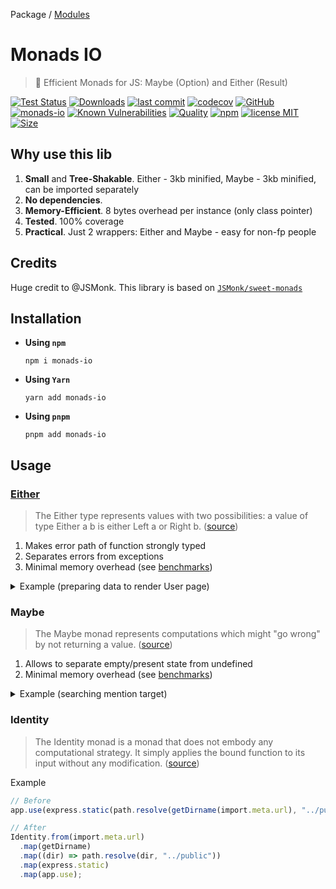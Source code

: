 Package / [Modules](modules.md)

# Monads IO

> 🚀 Efficient Monads for JS: Maybe (Option) and Either (Result)

[![Test Status](https://github.com/AlexXanderGrib/monads-io/actions/workflows/test.yml/badge.svg)](https://github.com/AlexXanderGrib/monads-io)
[![Downloads](https://img.shields.io/npm/dt/monads-io.svg)](https://npmjs.com/package/monads-io)
[![last commit](https://img.shields.io/github/last-commit/AlexXanderGrib/monads-io.svg)](https://github.com/AlexXanderGrib/monads-io)
[![codecov](https://img.shields.io/codecov/c/github/AlexXanderGrib/monads-io/main.svg)](https://codecov.io/gh/AlexXanderGrib/monads-io)
[![GitHub](https://img.shields.io/github/stars/AlexXanderGrib/monads-io.svg)](https://github.com/AlexXanderGrib/monads-io)
[![monads-io](https://snyk.io/advisor/npm-package/monads-io/badge.svg)](https://snyk.io/advisor/npm-package/monads-io)
[![Known Vulnerabilities](https://snyk.io/test/npm/monads-io/badge.svg)](https://snyk.io/test/npm/monads-io)
[![Quality](https://img.shields.io/npms-io/quality-score/monads-io.svg?label=quality%20%28npms.io%29&)](https://npms.io/search?q=monads-io)
[![npm](https://img.shields.io/npm/v/monads-io.svg)](https://npmjs.com/package/monads-io)
[![license MIT](https://img.shields.io/npm/l/monads-io.svg)](https://github.com/AlexXanderGrib/monads-io/blob/main/LICENSE.txt)
[![Size](https://img.shields.io/bundlephobia/minzip/monads-io)](https://bundlephobia.com/package/monads-io)

## Why use this lib

1. **Small** and **Tree-Shakable**. Either - 3kb minified, Maybe - 3kb minified, can be imported separately
2. **No dependencies**.
3. **Memory-Efficient**. 8 bytes overhead per instance (only class pointer)
4. **Tested**. 100% coverage
5. **Practical**. Just 2 wrappers: Either and Maybe - easy for non-fp people

## Credits

Huge credit to @JSMonk. This library is based on [`JSMonk/sweet-monads`](https://github.com/JSMonk/sweet-monads)

## Installation

- **Using `npm`**
  ```shell
  npm i monads-io
  ```
- **Using `Yarn`**
  ```shell
  yarn add monads-io
  ```
- **Using `pnpm`**
  ```shell
  pnpm add monads-io
  ```

## Usage

### [Either](./docs/api/)

> The Either type represents values with two possibilities: a value of type Either a b is either Left a or Right b.
> ([source](https://hackage.haskell.org/package/category-extras-0.52.0/docs/Control-Monad-Either.html))

1. Makes error path of function strongly typed
2. Separates errors from exceptions
3. Minimal memory overhead (see [benchmarks](./benchmarks/))

<details>
  <summary>Example (preparing data to render User page)</summary>

```typescript
import {
  Either,
  fromPromise,
  fromTryAsync,
  left,
  mergeInOne,
  right
} from "monads-io/either";

class NetworkError extends Error {
  /*  */
}
class HttpError extends Error {
  /* */
}
class JsonParsingError extends Error {
  /* */
}

class NotFoundError extends Error {
  /* ... */
}

type FetchError = NetworkError | HttpError | JsonParsingError;

type ID = string;
type User = { id: ID; username: string; name: string /* ... */ };
type Post = { id: ID; userId: User["id"]; body: string /* ... */ };

async function getJson<T>(url: string): Promise<Either<FetchError, T>> {
  const response = await fromPromise(
    fetch(`https://jsonplaceholder.typicode.com/${url}`),
    (cause) => new NetworkError("Unable to connect", { cause })
  );

  const okResponse = response.chain((response) => {
    if (response.ok) return right(response);

    return left(
      new HttpError(
        `Response status is ${response.status} ${response.statusText}`,
        { cause: response }
      )
    );
  });

  const json = await okResponse.asyncChain((response) => {
    return fromTryAsync(
      async () => {
        return (await response.json()) as T;
      },
      (cause) => new JsonParsingError("Unable to parse JSON", { cause })
    );
  });

  return json;
}

async function getUserByUsername(username: string) {
  const users = await getJson<User[]>(`/users?username=${username}`);

  return users.chain((users) => {
    const user = users[0];

    if (!user) {
      return left(new NotFoundError(`User not found`, { cause: { username } }));
    }

    return right(user);
  });
}

const getPosts = (userId: string) =>
  getJson<Post[]>(`/posts?ownerId=${userId}`);

class PageLoadError extends Error {
  /* ... */

  constructor(public returnStatus: number, message: string, cause?: unknown) {
    super(message, { cause });
  }
}

async function getUserPageData(username: string) {
  const user = await getUserByUsername(username);
  const posts = await user.asyncChain((user) => getPosts(user.id));

  return mergeInOne([user, posts])
    .map(([user, posts]) => ({ user, posts }))
    .mapLeft((error) => {
      if (error instanceof NotFoundError) {
        return new PageLoadError(404, "User not found", error);
      }

      // error: FetchError
      console.log("Error fetching data for User Page", error);
      return new PageLoadError(500, "Internal server error", error);
    });
}
```

</details>

### Maybe

> The Maybe monad represents computations which might "go wrong" by not returning a value.
> ([source](https://en.wikibooks.org/wiki/Haskell/Understanding_monads/Maybe))

1. Allows to separate empty/present state from undefined
2. Minimal memory overhead (see [benchmarks](./benchmarks/))

<details>
  <summary>Example (searching mention target)</summary>

```typescript
// Real world example
// This maybe is not tree-shakable. Used in NodeJS code
import { Maybe } from "monads-io";

export async function getTargets(
api: TelegramAPI,
tokens: formattedText,
{ mentionLimit = 1, message = undefined as message | undefined } = {}
): Promise<Map<number, chat | undefined>> {
const mentions = getMentions(tokens).slice(0, mentionLimit);

const targets = new Map<number, chat | undefined>();
let replyTarget: [number, chat | undefined] | undefined;
const { messagesService, chatsService } = getServices(api);

...

// 1. Get message
// 2. Get message reply id (0 = no reply)
// 3. Get reply message by message id
// 4. Get reply message sender
// 5. Get his/her profile
// 6. Set local variable to profile

const reply = await Maybe.fromNullable(message)
  .filter((message) => message.reply_to_message_id !== 0)
  .asyncChain((message) =>
    messagesService.getReply(message.chat_id, message.id)
  );

const sender = await reply
  .map(MemberId.fromMessage)
  .tap(({ memberId }) => {
    replyTarget = [memberId, undefined];
  })
  .asyncChain(({ memberId }) => chatsService.getById(memberId));

sender.tap((sender) => {
  replyTarget = [sender.id, sender];
});

...

return replyTarget ? new Map([replyTarget, ...targets]) : targets;
}

```

</details>

### Identity

> The Identity monad is a monad that does not embody any computational strategy. It simply applies the bound function to its input without any modification.
> ([source](https://blog.ploeh.dk/2022/05/16/the-identity-monad/))

Example

```typescript
// Before
app.use(express.static(path.resolve(getDirname(import.meta.url), "../public")));

// After
Identity.from(import.meta.url)
  .map(getDirname)
  .map((dir) => path.resolve(dir, "../public"))
  .map(express.static)
  .map(app.use);
```
